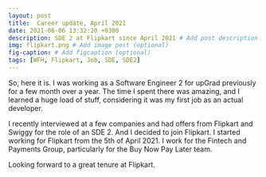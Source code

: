 ```yaml
---
layout: post
title:  Career update, April 2021 
date: 2021-06-06 13:32:20 +0300
description: SDE 2 at Flipkart since April 2021 # Add post description (optional)
img: flipkart.png # Add image post (optional)
fig-caption: # Add figcaption (optional)
tags: [WFH, Flipkart, Job, SDE, SDE2]
---
```

So, here it is. I was working as a Software Engineer 2 for upGrad previously for a few month over a year.
The time I spent there was amazing, and I learned a huge load of stuff, considering it was my first job as an actual developer.

I recently interviewed at a few companies and had offers from Flipkart and Swiggy for the role of an SDE 2. And I decided to join Flipkart.
I started working for Flipkart from the 5th of April 2021. I work for the Fintech and Payments Group, particularly for the Buy Now Pay Later team.

Looking forward to a great tenure at Flipkart.